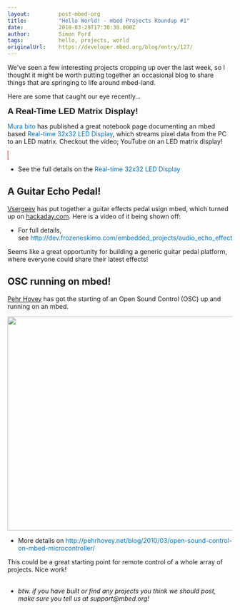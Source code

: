 ```yaml
---
layout:         post-mbed-org
title:          "Hello World! - mbed Projects Roundup #1"
date:           2010-03-29T17:30:38.000Z
author:         Simon Ford
tags:           hello, projects, world
originalUrl:    https://developer.mbed.org/blog/entry/127/
---
```


<p>
  We've seen a few interesting projects cropping up over the last
  week, so I thought it might be worth putting together an
  occasional blog to share things that are springing to life around
  mbed-land.
</p>
<p>
  Here are some that caught our eye recently...
</p>
<p>
  <span style=
  "font-family: 'Trebuchet MS', sans-serif; font-size: 19px; font-weight: bold;">
  A Real-Time LED Matrix Display!</span>
</p>
<p>
  <a href="http://mbed.org/users/murabito/" style=
  "text-decoration: none; color: #0073bd !important;">Mura bito</a>
  has published a great notebook page documenting an mbed based
  <a href=
  "http://mbed.org/users/murabito/notebook/real-time-32x32-led-display/"
  style=
  "text-decoration: none; color: #0073bd !important;">Real-time
  32x32 LED Display</a>, which streams pixel data from the PC to an
  LED matrix. Checkout the video; YouTube on an LED matrix display!
</p>
<p>
  <object data="http://www.youtube.com/v/EKQq6GMA04Y" height="350"
  style=
  "background-color: #ffffcc; background-position: 50% 50%; border: 1px dotted #cc0000;"
  type="application/x-shockwave-flash" width="425">
    <param name="data" value=
    "http://www.youtube.com/v/EKQq6GMA04Y">
    <param name="src" value="http://www.youtube.com/v/EKQq6GMA04Y">
  </object>
</p>
<ul>
  <li>See the full details on the&nbsp;<a href=
  "http://mbed.org/users/murabito/notebook/real-time-32x32-led-display/"
    style=
    "text-decoration: none; color: #0073bd !important;">Real-time
    32x32 LED Display</a>
  </li>
</ul>
<h2>
  A Guitar Echo Pedal!
</h2>
<p>
  <a href="http://mbed.org/users/vsergeev/">Vsergeev</a> has put
  together a guitar effects pedal usign mbed, which turned up
  on&nbsp;<a href=
  "http://hackaday.com/2010/03/28/guitar-echo-pedal-built-with-mbed/">hackaday.com</a>.
  Here is a video of it being shown off:
</p>
<p>
  <object data="http://www.youtube.com/v/Pis9z_Rnta4" height="350"
  type="application/x-shockwave-flash" width="425">
    <param name="data" value=
    "http://www.youtube.com/v/Pis9z_Rnta4">
    <param name="src" value="http://www.youtube.com/v/Pis9z_Rnta4">
  </object>
</p>
<ul>
  <li>For full details, see&nbsp;<a href=
  "http://dev.frozeneskimo.com/embedded_projects/audio_echo_effect"
    style=
    "text-decoration: none; color: #0073bd !important;">http://dev.frozeneskimo.com/embedded_projects/audio_echo_effect</a>
  </li>
</ul>
<p>
  Seems like a great opportunity for building a generic guitar
  pedal platform, where everyone could share their latest effects!
</p>
<h2>
  OSC running on mbed!
</h2>
<p>
  <a href="http://mbed.org/users/pehrhovey/">Pehr Hovey</a> has got
  the starting of an Open Sound Control (OSC) up and running on an
  mbed.
</p>
<p>
  <img alt="" height="480" src=
  "http://mbed.org/media/uploads/simon/mbed_eth.jpg" width="640">
</p>
<ul>
  <li>More details on&nbsp;<a href=
  "http://pehrhovey.net/blog/2010/03/open-sound-control-on-mbed-microcontroller/"
    style=
    "text-decoration: none; color: #0073bd !important;">http://pehrhovey.net/blog/2010/03/open-sound-control-on-mbed-microcontroller/</a>
  </li>
</ul>
<div>
  This could be a great starting point for remote control of a
  whole array of projects. Nice work!
</div>
<div>
  <strong><em><span style=
  "font-style: normal; font-weight: normal;"><br></span></em></strong>
</div>
<div>
  <ul>
    <li>
      <em>btw. if you have built or find any projects you think we
      should post, make sure you tell us at support@mbed.org!</em>
    </li>
  </ul>
</div>

